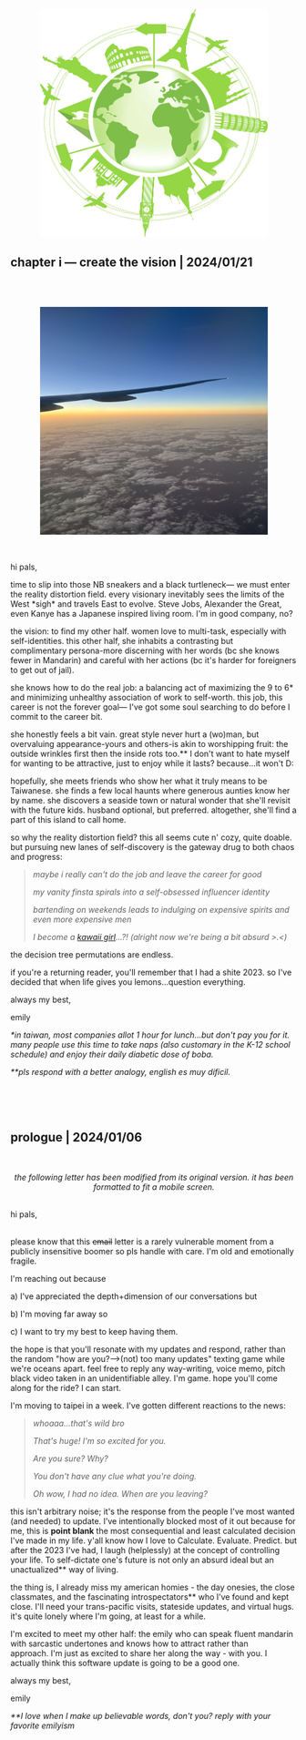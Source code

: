 <p align="center">
  <img src="/assets/img/travel.jpg" width="400" height="400"/>
</p>


## chapter i &mdash; create the vision | 2024/01/21
<br>
<br>

<p align="center">
  <img src="/assets/img/airplane.jpg" width="400" height="400"/>
</p>
<br>

hi pals,
<br>

time to slip into those NB sneakers and a black turtleneck&mdash; we must enter the reality distortion field. every visionary inevitably sees the limits of the West \*sigh\* and travels East to evolve. Steve Jobs, Alexander the Great, even Kanye has a Japanese inspired living room. I'm in good company, no? 

the vision: to find my other half. women love to multi-task, especially with self-identities. this other half, she inhabits a contrasting but complimentary persona-more discerning with her words (bc she knows fewer in Mandarin) and careful with her actions (bc it's harder for foreigners to get out of jail).

she knows how to do the real job: a balancing act of maximizing the 9 to 6* and minimizing unhealthy association of work to self-worth. this job, this career is not the forever goal&mdash; I've got some soul searching to do before I commit to the career bit. 

she honestly feels a bit vain. great style never hurt a (wo)man, but overvaluing appearance-yours and others-is akin to worshipping fruit: the outside wrinkles first then the inside rots too.** I don't want to hate myself for wanting to be attractive, just to enjoy while it lasts? because...it won't D: 

hopefully, she meets friends who show her what it truly means to be Taiwanese. she finds a few local haunts where generous aunties know her by name. she discovers a seaside town or natural wonder that she'll revisit with the future kids. husband optional, but preferred. altogether, she'll find a part of this island to call home.

so why the reality distortion field? this all seems cute n' cozy, quite doable. but pursuing new lanes of self-discovery is the gateway drug to both chaos and progress:

>_maybe i really can't do the job and leave the career for good_
>
>_my vanity finsta spirals into a self-obsessed influencer identity_
>
>_bartending on weekends leads to indulging on expensive spirits and even more expensive men_
>
>_I become a [kawaii girl](https://www.ibentoy.com/blog/kawaii-drawings)...?! (alright now we're being a bit absurd >.<)_
>
the decision tree permutations are endless.  

if you're a returning reader, you'll remember that I had a shite 2023. so I've decided that when life gives you lemons...question everything.

always my best,

emily
<br>

*\*in taiwan, most companies allot 1 hour for lunch...but don't pay you for it. many people use this time to take naps (also customary in the K-12 school schedule) and enjoy their daily diabetic dose of boba.* 

*\*\*pls respond with a better analogy, english es muy dificil.*

<br>
<br>
<br>


## prologue | 2024/01/06
<br>
<p align="center"><em>the following letter has been modified from its original version. it has been formatted to fit a mobile screen.</em></p>
<br>
hi pals,
<br>
<br>

please know that this ~~email~~ letter is a rarely vulnerable moment from a publicly insensitive boomer so pls handle with care. I'm old and emotionally fragile. 

I'm reaching out because 

a) I've appreciated the depth+dimension of our conversations but 

b) I'm moving far away so 

c) I want to try my best to keep having them. 

the hope is that you'll resonate with my updates and respond, rather than the random "how are you?—>(not) too many updates" texting game while we're oceans apart. feel free to reply any way-writing, voice memo, pitch black video taken in an unidentifiable alley. I'm game. hope you'll come along for the ride? I can start. 

I'm moving to taipei in a week. I've gotten different reactions to the news: 

>_whoaaa...that's wild bro_
>
>_That's huge! I'm so excited for you._
>
>_Are you sure? Why?_
>
>_You don't have any clue what you're doing._
>
>_Oh wow, I had no idea. When are you leaving?_

this isn't arbitrary noise; it's the response from the people I've most wanted (and needed) to update. I’ve intentionally blocked most of it out because for me, this is **point blank** the most consequential and least calculated decision I've made in my life. y'all know how I love to Calculate. Evaluate. Predict. but after the 2023 I've had, I laugh (helplessly) at the concept of controlling your life. To self-dictate one's future is not only an absurd ideal but an unactualized** way of living.

the thing is, I already miss my american homies - the day onesies, the close classmates, and the fascinating introspectators** who I’ve found and kept close. I'll need your trans-pacific visits, stateside updates, and virtual hugs. it's quite lonely where I'm going, at least for a while.

I'm excited to meet my other half: the emily who can speak fluent mandarin with sarcastic undertones and knows how to attract rather than approach. I'm just as excited to share her along the way - with you. I actually think this software update is going to be a good one.

always my best,

emily 

*\*\*I love when I make up believable words, don't you? reply with your favorite emilyism*
